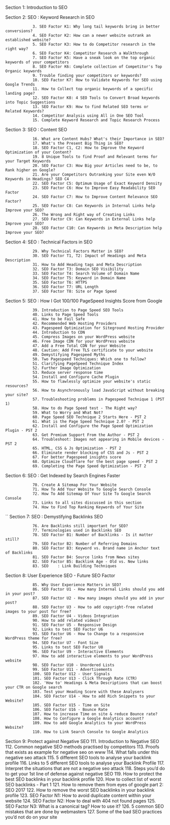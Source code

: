 

Section 1: Introduction to SEO     

Section 2: SEO    : Keyword Research in SEO

                3. SEO Factor K1: Why long tail keywords bring in better conversions?
                4. SEO Factor K2: How can a newer website outrank an established website?
                5. SEO Factor K3: How to do Competitor research in the right way?
                6. SEO Factor K4: Competitor Research a Walkthrough
                7. SEO Factor K5: Have a sneak look on the top organic keywords of your competitors
                8. SEO Factor K6: Complete collection of Competitor's Top Organic keywords
                9. Trouble finding your competitors or keywords?
                10. SEO Factor K7: How to Validate Keywords for SEO using Google Trends
                11. How to Collect top organic keywords of a specific landing page?
                12. SEO Factor K8: 4 SEO Tools to Convert Broad keywords into Topic Suggestions
                13. SEO Factor K9: How to find Related SEO terms or Related Keywords?
                14. Competitor Analysis using All in One SEO Tool
                15. Complete Keyword Research and Topic Research Process


Section 3: SEO    : Content SEO

                16. What are Content Hubs? What's their Importance in SEO?
                17. What's the Present Big Thing in SEO?
                18. SEO Factor C1, C2: How to Improve the Keyword Optimization of your Content?
                19. 8 Unique Tools to find Proof and Relevant terms for your Target Keywords
                20. SEO Factor C3: How Big your Articles need to be, to Rank higher on Google?
                21. Are your Competitors Outranking your Site even W/O Keywords in Headings? SEO C4
                22. SEO Factor C5: Optimum Usage of Exact Keyword Density
                23. SEO Factor C6: How to Improve Easy Readability SEO Factor
                24. SEO Factor C7: How to Improve Content Relevance SEO Factor?
                25. SEO Factor C8: Can Keywords in Internal Links help Improve your SEO?
                26. The Wrong and Right way of Creating Links
                27. SEO Factor C9: Can Keywords in External Links help Improve your SEO?
                28. SEO Factor C10: Can Keywords in Meta Description help Improve your SEO?


Section 4: SEO    : Technical Factors in SEO

                29. Why Technical Factors Matter in SEO?
                30. SEO Factor T1, T2: Impact of Headings and Meta Description
                31. How to Add Heading tags and Meta Description
                32. SEO Factor T3: Domain SEO Visibility
                33. SEO Factor T4: Search Volume of Domain Name
                34. SEO Factor T5: Keyword in Domain Name
                35. SEO Factor T6: HTTPS
                36. SEO Factor T7: URL Length
                37. SEO Factor T8: Site or Page Speed

Section 5: SEO    : How I Got 100/100 PageSpeed Insights Score from Google

                39. Introduction to Page Speed SEO Tools
                40. Links to Page Speed Tools
                41. How to be Fail Safe
                42. Recommended Web Hosting Providers
                43. Pagespeed Optimization for Siteground Hosting Provider
                44. Introduction to CDN
                45. Compress Images on your WordPress website
                46. Free Image CDN for your WordPress website
                47. Add a Free Total CDN for your Website
                48. Caution: Add Free TLS certificate to your website
                49. Demystifying Pagespeed Myths
                50. Two Pagespeed Techniques: Which one to follow?
                51. Clarifying PageSpeed Technique Index
                52. Further Image Optimization
                53. Reduce server response time
                54. Install and Configure Cache Plugin
                55. How to flawlessly optimize your website's static resources?
                56. How to Asynchronously load JavaScript without breaking your site?
                57. Troubleshooting problems in Pagespeed Technique 1 (PST 1)
                58. How to do Page Speed test - The Right way?
                59. What to Worry and What Not?
                60. Page Speed SEO Technique 2 Starts Here - PST 2
                61. What is the Page Speed Technique 2.0? - PST 2
                62. Install and Configure the Page Speed Optimization Plugin - PST 2
                63. Get Premium Support From the Author - PST 2
                64. Troubleshoot: Images not appearing in Mobile devices - PST 2
                65. HTML, CSS & Js Optimization - PST 2
                66. Eliminate render blocking of CSS and Js - PST 2
                67. For better Pagespeed insights score
                68. Optimize Cloudflare for the best page speed - PST 2
                69. Completing the Page Speed Optimization - PST 2

Section 6: SEO    : Get Indexed by Search Engines Faster

                70. Create A Sitemap For Your Website
                71. How To Add Your Website To Google Search Console
                72. How To Add Sitemap Of Your Site To Google Search Console
                73. Links to all sites discussed in this section
                74. How to Find Top Ranking Keywords of Your Site
``
Section 7: SEO    : Demystifying Backlinks SEO

                76. Are Backlinks still important for SEO?
                77. Terminologies used in Backlinks SEO
                78. SEO Factor B1: Number of Backlinks - Is it matter still?
                79. SEO Factor B2: Number of Referring Domains
                80. SEO Factor B3: Keyword vs. Brand name in Anchor text of Backlinks
                81. SEO Factor B4: Source links from News sites
                82. SEO Factor B5: Backlink Age - Old vs. New links
                83. SEO    : Link Building Techniques


Section 8: User Experience SEO - Future SEO Factor

                85. Why User Experience Matters in SEO?
                86. SEO Factor U1 - How many Internal Links should you add in your post?
                87. SEO Factor U2 - How many images should you add in your post?
                88. SEO Factor U3 - How to add copyright-free related images to your post for free?
                89. SEO Factor U4 - Videos Integration
                90. How to add related videos?
                91. SEO Factor U5 - Responsive Design
                92. Links to test SEO Factor U6
                93. SEO Factor U6 - How to Change to a responsive WordPress theme for free?
                94. SEO Factor U7 - Font Size
                95. Links to test SEO Factor U8
                96. SEO Factor U9 - Interactive Elements
                97. How to add interactive elements to your WordPress website
                98. SEO Factor U10 - Unordered Lists
                99. SEO Factor U11 - Advertisements
                100. SEO Factor U12 - User Signals
                101. SEO Factor U13 - Click Through Rate (CTR)
                102. 'How to' Headings & Meta Descriptions that can boost your CTR on Google search
                103. Test your Heading Score with these Analysers
                104. SEO Factor U14 - How to add Rich Snippets to your Website?
                105. SEO Factor U15 - Time on Site
                106. SEO Factor U16 - Bounce Rate
                107. How to increase Time on site & reduce Bounce rate?
                108. How to Configure a Google Analytics account?
                109. How to add Google Analytics to your WordPress Website?
                110. How to Link Search Console to Google Analytics


Section 9: Protect against Negative SEO
                111. Introduction to Negative SEO
                112. Common negative SEO methods practised by competitors
                113. Proofs that exists as example for negative seo on www
                114. What falls under this negative seo attack
                115. 5 different SEO tools to analyse your backlink profile
                116. Links to 5 different SEO tools to analyse your Backlink Profile
                117. Interpret the situations that are not a negative seo attack
                118. Steps you’d do to get your 1st line of defense against negative SEO
                119. How to protect the best SEO backlinks in your backlink profile
                120. How to collect list of worst SEO backlinks - Part 1
                121. How to remove them from eyes of google part 2: SEO 2017
                122. How to remove the worst SEO backlinks in your backlink profile
                123. SEO Factor N1: How to avoid duplicate content within your website
                124. SEO Factor N2: How to deal with 404 not found pages
                125. SEO Factor N3: What is a canonical tag? How to use it?
                126. 5 common SEO mistakes that are done by webmasters
                127. Some of the bad SEO practices you’d not do on your site
